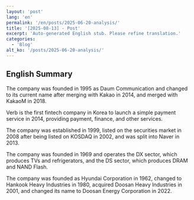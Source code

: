 ```yaml
---
layout: 'post'
lang: 'en'
permalink: '/en/posts/2025-06-20-analysis/'
title: '[2025-08-13] - Post'
excerpt: 'Auto-generated English stub. Please refine translation.'
categories:
  - 'Blog'
alt_ko: '/posts/2025-06-20-analysis/'
---
```


## English Summary


The company was founded in 1995 as Daum Communication and changed to its current name after merging with Kakao in 2014, and merged with KakaoM in 2018.</p>


Verb is the first fintech company in Korea to launch a simple payment service in 2014, providing payment, finance, and other services.</p>


The company was established in 1999, listed on the securities market in 2008 after being listed on KOSDAQ in 2002, and was split into Naver in 2013.</p>


The company was founded in 1969 and operates the DX sector, which produces TVs and refrigerators, and the DS sector, which produces DRAM and NAND Flash.</p>


The company was founded as Hyundai Corporation in 1962, changed to Hankook Heavy Industries in 1980, acquired Doosan Heavy Industries in 2001, and changed its name to Doosan Energy Corporation in 2022.</p>
